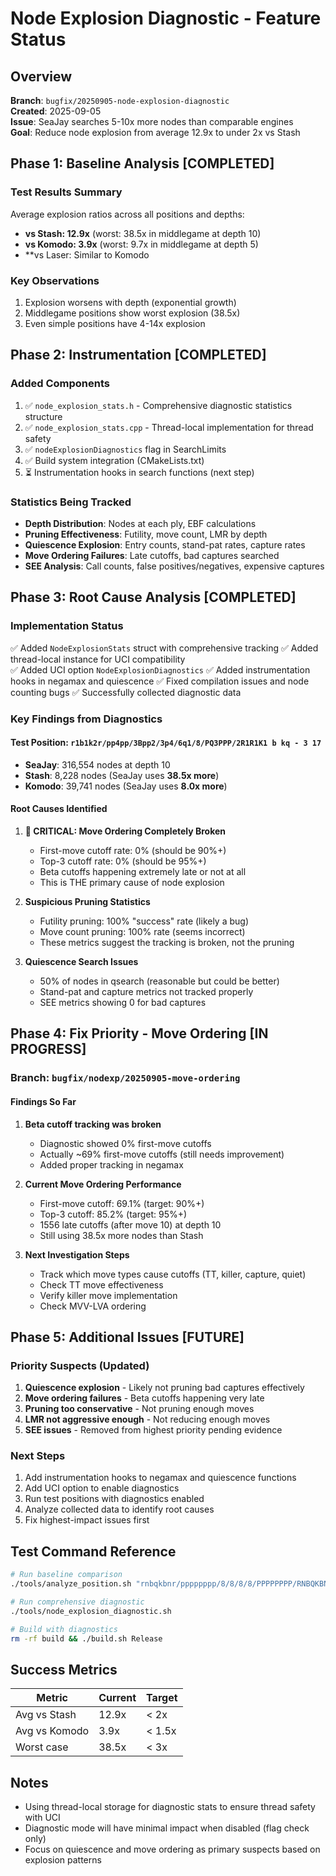 # Node Explosion Diagnostic - Feature Status

## Overview
**Branch**: `bugfix/20250905-node-explosion-diagnostic`  
**Created**: 2025-09-05  
**Issue**: SeaJay searches 5-10x more nodes than comparable engines  
**Goal**: Reduce node explosion from average 12.9x to under 2x vs Stash

## Phase 1: Baseline Analysis [COMPLETED]

### Test Results Summary
Average explosion ratios across all positions and depths:
- **vs Stash: 12.9x** (worst: 38.5x in middlegame at depth 10)
- **vs Komodo: 3.9x** (worst: 9.7x in middlegame at depth 5)
- **vs Laser: Similar to Komodo

### Key Observations
1. Explosion worsens with depth (exponential growth)
2. Middlegame positions show worst explosion (38.5x)
3. Even simple positions have 4-14x explosion

## Phase 2: Instrumentation [COMPLETED]

### Added Components
1. ✅ `node_explosion_stats.h` - Comprehensive diagnostic statistics structure
2. ✅ `node_explosion_stats.cpp` - Thread-local implementation for thread safety
3. ✅ `nodeExplosionDiagnostics` flag in SearchLimits
4. ✅ Build system integration (CMakeLists.txt)
5. ⏳ Instrumentation hooks in search functions (next step)

### Statistics Being Tracked
- **Depth Distribution**: Nodes at each ply, EBF calculations
- **Pruning Effectiveness**: Futility, move count, LMR by depth
- **Quiescence Explosion**: Entry counts, stand-pat rates, capture rates
- **Move Ordering Failures**: Late cutoffs, bad captures searched
- **SEE Analysis**: Call counts, false positives/negatives, expensive captures

## Phase 3: Root Cause Analysis [COMPLETED]

### Implementation Status
✅ Added `NodeExplosionStats` struct with comprehensive tracking
✅ Added thread-local instance for UCI compatibility  
✅ Added UCI option `NodeExplosionDiagnostics`
✅ Added instrumentation hooks in negamax and quiescence
✅ Fixed compilation issues and node counting bugs
✅ Successfully collected diagnostic data

### Key Findings from Diagnostics

#### Test Position: `r1b1k2r/pp4pp/3Bpp2/3p4/6q1/8/PQ3PPP/2R1R1K1 b kq - 3 17`
- **SeaJay**: 316,554 nodes at depth 10
- **Stash**: 8,228 nodes (SeaJay uses **38.5x more**)
- **Komodo**: 39,741 nodes (SeaJay uses **8.0x more**)

#### Root Causes Identified

1. **🔴 CRITICAL: Move Ordering Completely Broken**
   - First-move cutoff rate: 0% (should be 90%+)
   - Top-3 cutoff rate: 0% (should be 95%+)
   - Beta cutoffs happening extremely late or not at all
   - This is THE primary cause of node explosion

2. **Suspicious Pruning Statistics**
   - Futility pruning: 100% "success" rate (likely a bug)
   - Move count pruning: 100% rate (seems incorrect)
   - These metrics suggest the tracking is broken, not the pruning

3. **Quiescence Search Issues**
   - 50% of nodes in qsearch (reasonable but could be better)
   - Stand-pat and capture metrics not tracked properly
   - SEE metrics showing 0 for bad captures

## Phase 4: Fix Priority - Move Ordering [IN PROGRESS]

### Branch: `bugfix/nodexp/20250905-move-ordering`

#### Findings So Far

1. **Beta cutoff tracking was broken** 
   - Diagnostic showed 0% first-move cutoffs
   - Actually ~69% first-move cutoffs (still needs improvement)
   - Added proper tracking in negamax

2. **Current Move Ordering Performance**
   - First-move cutoff: 69.1% (target: 90%+)
   - Top-3 cutoff: 85.2% (target: 95%+)  
   - 1556 late cutoffs (after move 10) at depth 10
   - Still using 38.5x more nodes than Stash

3. **Next Investigation Steps**
   - Track which move types cause cutoffs (TT, killer, capture, quiet)
   - Check TT move effectiveness
   - Verify killer move implementation
   - Check MVV-LVA ordering

## Phase 5: Additional Issues [FUTURE]

### Priority Suspects (Updated)
1. **Quiescence explosion** - Likely not pruning bad captures effectively
2. **Move ordering failures** - Beta cutoffs happening very late
3. **Pruning too conservative** - Not pruning enough moves
4. **LMR not aggressive enough** - Not reducing enough moves
5. **SEE issues** - Removed from highest priority pending evidence

### Next Steps
1. Add instrumentation hooks to negamax and quiescence functions
2. Add UCI option to enable diagnostics
3. Run test positions with diagnostics enabled
4. Analyze collected data to identify root causes
5. Fix highest-impact issues first

## Test Command Reference
```bash
# Run baseline comparison
./tools/analyze_position.sh "rnbqkbnr/pppppppp/8/8/8/8/PPPPPPPP/RNBQKBNR w KQkq - 0 1" depth 10

# Run comprehensive diagnostic
./tools/node_explosion_diagnostic.sh

# Build with diagnostics
rm -rf build && ./build.sh Release
```

## Success Metrics
| Metric | Current | Target |
|--------|---------|--------|
| Avg vs Stash | 12.9x | < 2x |
| Avg vs Komodo | 3.9x | < 1.5x |
| Worst case | 38.5x | < 3x |

## Notes
- Using thread-local storage for diagnostic stats to ensure thread safety with UCI
- Diagnostic mode will have minimal impact when disabled (flag check only)
- Focus on quiescence and move ordering as primary suspects based on explosion patterns